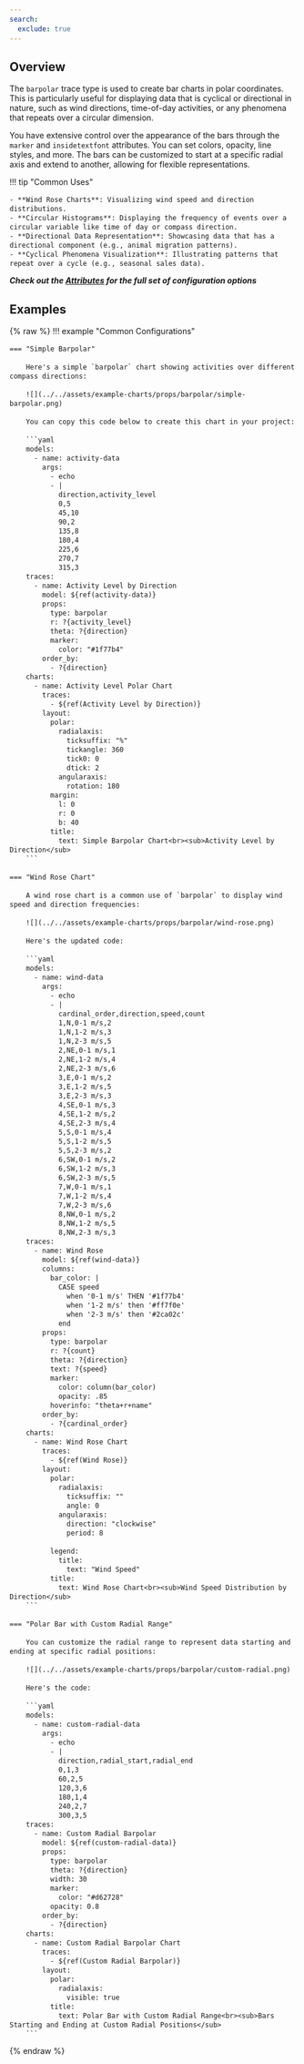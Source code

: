 ```yaml
---
search:
  exclude: true
---
```

<!--start-->
## Overview

The `barpolar` trace type is used to create bar charts in polar coordinates. This is particularly useful for displaying data that is cyclical or directional in nature, such as wind directions, time-of-day activities, or any phenomena that repeats over a circular dimension.

You have extensive control over the appearance of the bars through the `marker` and `insidetextfont` attributes. You can set colors, opacity, line styles, and more. The bars can be customized to start at a specific radial axis and extend to another, allowing for flexible representations.

!!! tip "Common Uses"

    - **Wind Rose Charts**: Visualizing wind speed and direction distributions.
    - **Circular Histograms**: Displaying the frequency of events over a circular variable like time of day or compass direction.
    - **Directional Data Representation**: Showcasing data that has a directional component (e.g., animal migration patterns).
    - **Cyclical Phenomena Visualization**: Illustrating patterns that repeat over a cycle (e.g., seasonal sales data).

_**Check out the [Attributes](../configuration/Trace/Props/Barpolar/#attributes) for the full set of configuration options**_

## Examples

{% raw %}
!!! example "Common Configurations"

    === "Simple Barpolar"

        Here's a simple `barpolar` chart showing activities over different compass directions:

        ![](../../assets/example-charts/props/barpolar/simple-barpolar.png)

        You can copy this code below to create this chart in your project:

        ```yaml
        models:
          - name: activity-data
            args:
              - echo
              - |
                direction,activity_level
                0,5
                45,10
                90,2
                135,8
                180,4
                225,6
                270,7
                315,3
        traces:
          - name: Activity Level by Direction
            model: ${ref(activity-data)}
            props:
              type: barpolar
              r: ?{activity_level}
              theta: ?{direction}
              marker:
                color: "#1f77b4"
            order_by:
              - ?{direction}
        charts:
          - name: Activity Level Polar Chart
            traces:
              - ${ref(Activity Level by Direction)}
            layout:
              polar:
                radialaxis:
                  ticksuffix: "%"
                  tickangle: 360
                  tick0: 0
                  dtick: 2
                angularaxis:
                  rotation: 180
              margin: 
                l: 0 
                r: 0 
                b: 40
              title:
                text: Simple Barpolar Chart<br><sub>Activity Level by Direction</sub>
        ```

    === "Wind Rose Chart"

        A wind rose chart is a common use of `barpolar` to display wind speed and direction frequencies:

        ![](../../assets/example-charts/props/barpolar/wind-rose.png)

        Here's the updated code:

        ```yaml
        models:
          - name: wind-data
            args:
              - echo
              - |
                cardinal_order,direction,speed,count
                1,N,0-1 m/s,2
                1,N,1-2 m/s,3
                1,N,2-3 m/s,5
                2,NE,0-1 m/s,1
                2,NE,1-2 m/s,4
                2,NE,2-3 m/s,6
                3,E,0-1 m/s,2
                3,E,1-2 m/s,5
                3,E,2-3 m/s,3
                4,SE,0-1 m/s,3
                4,SE,1-2 m/s,2
                4,SE,2-3 m/s,4
                5,S,0-1 m/s,4
                5,S,1-2 m/s,5
                5,S,2-3 m/s,2
                6,SW,0-1 m/s,2
                6,SW,1-2 m/s,3
                6,SW,2-3 m/s,5
                7,W,0-1 m/s,1
                7,W,1-2 m/s,4
                7,W,2-3 m/s,6
                8,NW,0-1 m/s,2
                8,NW,1-2 m/s,5
                8,NW,2-3 m/s,3
        traces:
          - name: Wind Rose
            model: ${ref(wind-data)}
            columns:
              bar_color: | 
                CASE speed 
                  when '0-1 m/s' THEN '#1f77b4' 
                  when '1-2 m/s' then '#ff7f0e' 
                  when '2-3 m/s' then '#2ca02c' 
                end 
            props:
              type: barpolar
              r: ?{count}
              theta: ?{direction}
              text: ?{speed}
              marker:
                color: column(bar_color)
                opacity: .85
              hoverinfo: "theta+r+name"
            order_by: 
              - ?{cardinal_order}
        charts:
          - name: Wind Rose Chart
            traces:
              - ${ref(Wind Rose)}
            layout:
              polar:
                radialaxis:
                  ticksuffix: ""
                  angle: 0
                angularaxis:
                  direction: "clockwise"
                  period: 8

              legend:
                title:
                  text: "Wind Speed"
              title:
                text: Wind Rose Chart<br><sub>Wind Speed Distribution by Direction</sub>
        ```

    === "Polar Bar with Custom Radial Range"

        You can customize the radial range to represent data starting and ending at specific radial positions:

        ![](../../assets/example-charts/props/barpolar/custom-radial.png)

        Here's the code:

        ```yaml
        models:
          - name: custom-radial-data
            args:
              - echo
              - |
                direction,radial_start,radial_end
                0,1,3
                60,2,5
                120,3,6
                180,1,4
                240,2,7
                300,3,5
        traces:
          - name: Custom Radial Barpolar
            model: ${ref(custom-radial-data)}
            props:
              type: barpolar
              theta: ?{direction}
              width: 30
              marker:
                color: "#d62728"
              opacity: 0.8
            order_by:
              - ?{direction}
        charts:
          - name: Custom Radial Barpolar Chart
            traces:
              - ${ref(Custom Radial Barpolar)}
            layout:
              polar:
                radialaxis:
                  visible: true
              title:
                text: Polar Bar with Custom Radial Range<br><sub>Bars Starting and Ending at Custom Radial Positions</sub>
        ```

{% endraw %}
<!--end-->